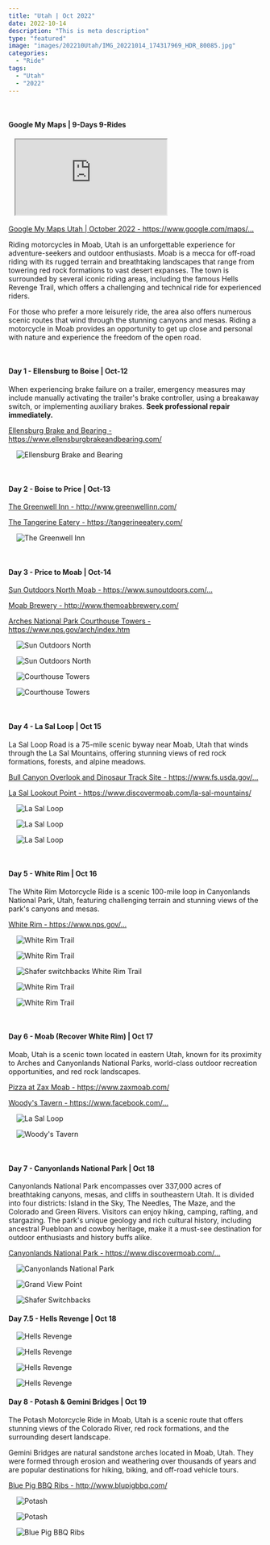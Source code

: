 ```yaml
---
title: "Utah | Oct 2022"
date: 2022-10-14
description: "This is meta description"
type: "featured"
image: "images/202210Utah/IMG_20221014_174317969_HDR_80085.jpg"
categories: 
  - "Ride"
tags:
  - "Utah"
  - "2022"
---
```


<!-- Start ******************** MyMap01 ******************** Start -->	
<br>	
<h4>	
	Google My Maps | 9-Days 9-Rides
</h4>	
<div class="embed-responsive embed-responsive-1by1">	
   <iframe 	
        src=	"https://www.google.com/maps/d/embed?mid=1Vy57Pgv5k-dScUpDXK3kk9FJSpNugoM&ehbc=2E312F"
        title=	"Google My Maps"
        loading="lazy"
    > 	
    </iframe>	
</div>	
<!-- End ******************** MyMap01 ******************** End -->	
<p>	
  <a 
    href=https://www.google.com/maps/d/edit?mid=1Vy57Pgv5k-dScUpDXK3kk9FJSpNugoM&usp=sharing
    target="_blank">	
    Google My Maps Utah | October 2022 - https://www.google.com/maps/...
  </a>
</p>

<p>
  Riding motorcycles in Moab, Utah is an unforgettable experience for adventure-seekers and outdoor enthusiasts. Moab is a mecca for off-road riding with its rugged terrain and breathtaking landscapes that range from towering red rock formations to vast desert expanses. The town is surrounded by several iconic riding areas, including the famous Hells Revenge Trail, which offers a challenging and technical ride for experienced riders.

  For those who prefer a more leisurely ride, the area also offers numerous scenic routes that wind through the stunning canyons and mesas. Riding a motorcycle in Moab provides an opportunity to get up close and personal with nature and experience the freedom of the open road.
</p>


<!-- Start ******************** Item01 ******************** Start -->	
<br>	
<h4>	
	Day 1 - Ellensburg to Boise | Oct-12
</h4>	
<p>
  When experiencing brake failure on a trailer, emergency measures may include manually activating the trailer's brake controller, using a breakaway switch, or implementing auxiliary brakes. 
  <b>Seek professional repair immediately.</b>
</p>
<p>	
  <a 
    href=https://www.ellensburgbrakeandbearing.com/ 
    target="_blank">	
    Ellensburg Brake and Bearing - https://www.ellensburgbrakeandbearing.com/
  </a>
</p>
<p>	
    <img 	
      src=	"/images/202210Utah/IMG_20221012_103746351_HDR240085.jpg"
      alt=	"Ellensburg Brake and Bearing"
      loading= "lazy"
    >	
</p>
<!-- End ******************** Item01 ******************** End -->	

<!-- Start ******************** Item02 ******************** Start -->	
<br>	
<h4>	
	Day 2 - Boise to Price | Oct-13
</h4>	
<p>	
  <a 
    href=http://www.greenwellinn.com/ 
    target="_blank">	
    The Greenwell Inn - http://www.greenwellinn.com/
  </a>
</p>
<p>	
  <a 
    href=https://tangerineeatery.com/ 
    target="_blank">	
    The Tangerine Eatery - https://tangerineeatery.com/
  </a>
</p>
<p>	
    <img 	
        src=	"/images/202210Utah/IMG_20221013_181331605_HDR240085.jpg"
        alt=	"The Greenwell Inn"
        loading= "lazy"
    >	
</p>
<!-- End ******************** Item02 ******************** End -->	
<!-- Start ******************** Item03 ******************** Start -->	
<br>	
<h4>	
  Day 3 - Price to Moab  | Oct-14
</h4>	
<p>	
  <a 
    href=https://www.sunoutdoors.com/utah/sun-outdoors-north-moab 
    target="_blank">	
    Sun Outdoors North Moab - https://www.sunoutdoors.com/...
  </a>
</p>
<p>	
  <a 
    href=http://www.themoabbrewery.com/ 
    target="_blank">	
    Moab Brewery - http://www.themoabbrewery.com/
  </a>
</p>
<p>	
  <a 
    href=https://www.nps.gov/arch/index.htm 
    target="_blank">	
    Arches National Park Courthouse Towers - https://www.nps.gov/arch/index.htm
  </a>
</p>
<p>	
    <img 	
        src=	"/images/202210Utah/IMG_20221014_130650450_HDR240085.jpg"
        alt=	"Sun Outdoors North"
        loading= "lazy"
    >	
</p>
<p>	
    <img 	
        src=	"/images/202210Utah/IMG_20221014_144953331_HDR240085.jpg"
        alt=	"Sun Outdoors North"
        loading= "lazy"
    >	
</p>		
<p>	
    <img 	
        src=	"/images/202210Utah/IMG_20221014_174130958_HDR240085.jpg"
        alt=	"Courthouse Towers"
        loading= "lazy"
    >	
</p>		
<p>	
    <img 	
        src=	"/images/202210Utah/IMG_20221014_174312819_HDR240085.jpg"
        alt=	"Courthouse Towers"
        loading= "lazy"
    >	
</p>		
<!-- End ******************** Item03 ******************** End -->	
<!-- Start ******************** Item04 ******************** Start -->	
<br>	
<h4>	
  Day 4 - La Sal Loop | Oct 15
</h4>	
<p>
  La Sal Loop Road is a 75-mile scenic byway near Moab, Utah that winds through the La Sal Mountains, offering stunning views of red rock formations, forests, and alpine meadows.
</p>
<p>
  <a 
    href=https://www.fs.usda.gov/recarea/mantilasal/recarea/?recid=73086 
    target="_blank">	
    Bull Canyon Overlook and Dinosaur Track Site - https://www.fs.usda.gov/...
  </a>
</p>
<p>
  <a 
    href=https://www.discovermoab.com/la-sal-mountains/ 
    target="_blank">	
    La Sal Lookout Point - https://www.discovermoab.com/la-sal-mountains/
  </a>
</p>
<p>	
    <img 	
        src=	"/images/202210Utah/202210Day4LaSalLoop.jpeg"
        alt=	"La Sal Loop"
        loading= "lazy"
    >	
</p>	
<p>	
    <img 	
        src=	"/images/202210Utah/IMG_20221015_112958489_240085.jpg"
        alt=	"La Sal Loop"
        loading= "lazy"
    >	
</p>		
<p>	
    <img 	
        src=	"/images/202210Utah/IMG_20221015_123933028_240085.jpg"
        alt=	"La Sal Loop"
        loading= "lazy"
    >	
</p>		
<!-- End ******************** Item04 ******************** End -->	
<!-- Start ******************** Item05 ******************** Start -->	
<br>	
<h4>	
  Day 5 - White Rim | Oct 16
</h4>	
<p>
  The White Rim Motorcycle Ride is a scenic 100-mile loop in Canyonlands National Park, Utah, featuring challenging terrain and stunning views of the park's canyons and mesas.
</p>
<p>
  <a 
    href=https://www.nps.gov/cany/planyourvisit/whiterimroad.htm 
    target="_blank">	
    White Rim - https://www.nps.gov/...
  </a>
</p>
<p>	
    <img 	
        src=	"/images/202210Utah/202210Day05UtahWhiteRim.jpeg"
        alt=	"White Rim Trail"
        loading= "lazy"
    >	
</p>		
<p>	
    <img 	
        src=	"/images/202210Utah/IMG_20221016_161412253_HDR240085.jpg"
        alt=	"White Rim Trail"
        loading= "lazy"
    >	
</p>		
<p>	
    <img 	
        src=	"/images/202210Utah/IMG_20221016_104059192_HDR240085.jpg"
        alt=	"Shafer switchbacks White Rim Trail"
        loading= "lazy"
    >	
</p>		
<p>	
    <img 	
        src=	"/images/202210Utah/IMG_20221016_130450952_HDR240085.jpg"
        alt=	"White Rim Trail"
        loading= "lazy"
    >	
</p>		
<p>	
    <img 	
        src=	"/images/202210Utah/IMG_20221016_153527957_HDR240085.jpg"
        alt=	"White Rim Trail"
        loading= "lazy"
    >	
</p>		
<!-- End ******************** Item05 ******************** End -->
<!-- Start ******************** Item06 ******************** Start -->	
<br>	
<h4>	
  Day 6 - Moab (Recover White Rim) | Oct 17
</h4>	
<p>
  Moab, Utah is a scenic town located in eastern Utah, known for its proximity to Arches and Canyonlands National Parks, world-class outdoor recreation opportunities, and red rock landscapes.
</p>
<p>
  <a
    href=https://www.zaxmoab.com/ 
    target="_blank">	
    Pizza at Zax Moab - https://www.zaxmoab.com/
  </a>
</p>
<p>
  <a 
    href=https://www.facebook.com/woodystavernmoab/ 
    target="_blank">	
    Woody's Tavern - https://www.facebook.com/...
  </a>
</p>
<p>	
    <img 	
        src=	"/images/202210Utah/IMG_20221017_140552231_80085.jpg"
        alt=	"La Sal Loop"
        loading= "lazy"
    >	
</p>		
<p>	
    <img 	
        src=	"/images/202210Utah/IMG_20221017_165058259_HDR_160085.jpg"
        alt=	"Woody's Tavern"
        loading= "lazy"
    >	
</p>		
<!-- End ******************** Item06 ******************** End -->
<!-- Start ******************** Item07 ******************** Start -->	
<br>	
<h4>	
  Day 7 - Canyonlands National Park | Oct 18
</h4>	
<p>
  Canyonlands National Park encompasses over 337,000 acres of breathtaking canyons, mesas, and cliffs in southeastern Utah. It is divided into four districts: Island in the Sky, The Needles, The Maze, and the Colorado and Green Rivers. Visitors can enjoy hiking, camping, rafting, and stargazing. The park's unique geology and rich cultural history, including ancestral Puebloan and cowboy heritage, make it a must-see destination for outdoor enthusiasts and history buffs alike.
</p>
<p>
  <a 
    href=https://www.discovermoab.com/canyonlands-national-park/
    target="_blank">	
    Canyonlands National Park - https://www.discovermoab.com/...
  </a>
</p>
<p>	
    <img 	
        src=	"/images/202210Utah/202210Day07UtahGrandViewPoint.jpeg"
        alt=	"Canyonlands National Park"
        loading= "lazy"
    >	
</p>		
<p>	
    <img 	
        src=	"/images/202210Utah/IMG_20221018_102937360_HDR_192095.jpg"
        alt=	"Grand View Point"
        loading= "lazy"
    >	
</p>		
<p>	
    <img 	
        src=	"/images/202210Utah/IMG_20221018_115007317_HDR_108095.jpg"
        alt=	"Shafer Switchbacks"  
        loading= "lazy"  
    >	
</p>		
<!-- End ******************** Item07 ******************** End -->
<!-- Start ******************** Item075 ******************** Start -->	
<h4>	
  Day 7.5 - Hells Revenge | Oct 18
</h4>	
<p>
    <img 	
        src=	"/images/202210Utah/202210Day07UtahHellsRevenge.jpeg"
        alt=	"Hells Revenge"    
        loading= "lazy"
    >	
</p>
<p>	
    <img 	
        src=	"/images/202210Utah/IMG_20221018_140355154_HDR_192095.jpg"
        alt=	"Hells Revenge"    
        loading= "lazy"
    >	
</p>		
<p>	
    <img 	
        src=	"/images/202210Utah/IMG_20221018_133510795_HDR_192095.jpg"
        alt=	"Hells Revenge"    
        loading= "lazy"
    >	
</p>		
<p>	
    <img 	
        src=	"/images/202210Utah/IMG_20221018_141126520_HDR_192095.jpg"
        alt=	"Hells Revenge"    
        loading= "lazy"
    >	
</p>		
<!-- End ******************** Item075 ******************** End -->
<!-- Start ******************** Item075 ******************** Start -->	
<h4>	
  Day 8 - Potash & Gemini Bridges | Oct 19
</h4>	
<p>
  The Potash Motorcycle Ride in Moab, Utah is a scenic route that offers stunning views of the Colorado River, red rock formations, and the surrounding desert landscape.
</p>
<p>
  Gemini Bridges are natural sandstone arches located in Moab, Utah. They were formed through erosion and weathering over thousands of years and are popular destinations for hiking, biking, and off-road vehicle tours.
</p>
<p>
  <a 
    href=http://www.blupigbbq.com/
    target="_blank">	
    Blue Pig BBQ Ribs - http://www.blupigbbq.com/
  </a>
</p>
<p>
    <img 	
        src=	"/images/202210Utah/202210Day08UtahPotashGeminiBridges.jpeg"
        alt=	"Potash"   
        loading= "lazy"
    >	
</p>
<p>	
    <img 	
        src=	"/images/202210Utah/IMG_20221019_105819149_192085.jpg"
        alt=	"Potash"    
        loading= "lazy"
    >	
</p>			
<p>	
    <img 	
        src=	"/images/202210Utah/IMG_20221019_144706039_192085.jpg"
        alt=	"Blue Pig BBQ Ribs" 
        loading= "lazy"   
    >	
</p>		
<!-- End ******************** Item075 ******************** End -->
